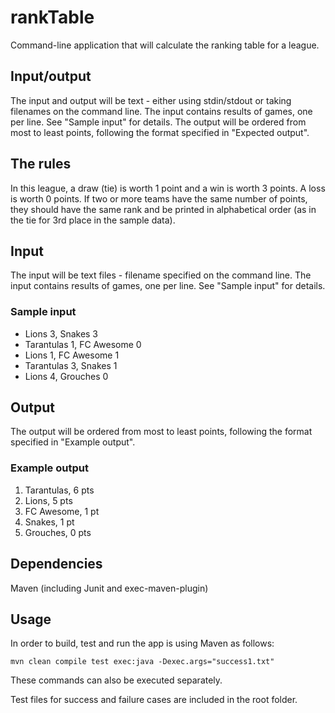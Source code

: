 # rankTable

Command-line application that will calculate the ranking table for a league.

## Input/output
The input and output will be text - either using stdin/stdout or taking filenames on the command line.
The input contains results of games, one per line. See "Sample input" for details.
The output will be ordered from most to least points, following the format specified in "Expected output".
 
## The rules
In this league, a draw (tie) is worth 1 point and a win is worth 3 points. A loss is worth 0 points.
If two or more teams have the same number of points, they should have the same rank and be
printed in alphabetical order (as in the tie for 3rd place in the sample data).

## Input
The input will be text files - filename specified on the command line.
The input contains results of games, one per line. See "Sample input" for details.

### Sample input
- Lions 3, Snakes 3
- Tarantulas 1, FC Awesome 0
- Lions 1, FC Awesome 1
- Tarantulas 3, Snakes 1
- Lions 4, Grouches 0

## Output
The output will be ordered from most to least points, following the format specified in "Example output".

### Example output
1. Tarantulas, 6 pts
2. Lions, 5 pts
3. FC Awesome, 1 pt
3. Snakes, 1 pt
5. Grouches, 0 pts

## Dependencies
Maven (including Junit and exec-maven-plugin)

## Usage
In order to build, test and run the app is using Maven as follows:

```
mvn clean compile test exec:java -Dexec.args="success1.txt"
```

These commands can also be executed separately.

Test files for success and failure cases are included in the root folder.
